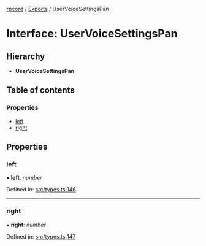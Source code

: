 [rpcord](../README.md) / [Exports](../modules.md) / UserVoiceSettingsPan

# Interface: UserVoiceSettingsPan

## Hierarchy

* **UserVoiceSettingsPan**

## Table of contents

### Properties

- [left](uservoicesettingspan.md#left)
- [right](uservoicesettingspan.md#right)

## Properties

### left

• **left**: *number*

Defined in: [src/types.ts:146](https://github.com/DjDeveloperr/RPCord/blob/280c12e/src/types.ts#L146)

___

### right

• **right**: *number*

Defined in: [src/types.ts:147](https://github.com/DjDeveloperr/RPCord/blob/280c12e/src/types.ts#L147)
